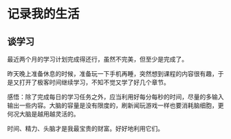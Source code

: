 # 记录我的生活

## 谈学习

最近两个月的学习计划完成得还行，虽然不完美，但至少是完成了。

昨天晚上准备休息的时候，准备玩一下手机再睡，突然想到课程的内容很有趣，于是又打开了极客时间继续学习，不知不觉又学了好几个章节。

感悟：除了完成每日的学习任务之外，应当利用好每分每秒的时间，尽量的多输入输出一些内容。大脑的容量是没有限度的，刷新闻玩游戏一样也要消耗脑细胞，更何况大脑是越用越灵活的。

时间、精力、头脑才是我最宝贵的财富。好好地利用它们。
